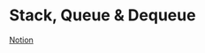 # Stack, Queue & Dequeue

[Notion](https://jnaimxiii.notion.site/04-Stack-Queue-Dequeue-6ee3672314a64de9a46ecfa5de67e66e)
